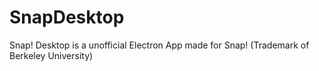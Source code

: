 # SnapDesktop
Snap! Desktop is a unofficial Electron App made for Snap! (Trademark of Berkeley University)
